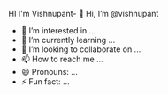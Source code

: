 HI I'm Vishnupant- 👋 Hi, I’m @vishnupant
- 👀 I’m interested in ...
- 🌱 I’m currently learning ...
- 💞️ I’m looking to collaborate on ...
- 📫 How to reach me ...
- 😄 Pronouns: ...
- ⚡ Fun fact: ...

<!---
vishnupant/vishnupant is a ✨ special ✨ repository because its `README.md` (this file) appears on your GitHub profile.
You can click the Preview link to take a look at your changes.
--->
